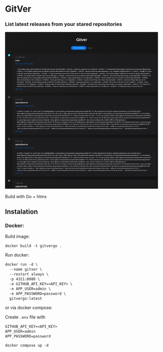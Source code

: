 # GitVer
### List latest releases from your stared repositories
![gitver.png](images/gitver.png)

Build with Go + htmx

## Instalation
### Docker:

Build image:

```
docker build -t gitvergo .
```
Run docker:
```
docker run -d \
  --name gitver \
  --restart always \
  -p 4321:8080 \
  -e GITHUB_API_KEY=<API_KEY> \
  -e APP_USER=admin \
  -e APP_PASSWORD=password \
  gitvergo:latest
```

or via docker compose:

Create `.env` file with

```
GITHUB_API_KEY=<API_KEY>
APP_USER=admin
APP_PASSWORD=password
```

```
docker compose up -d
```